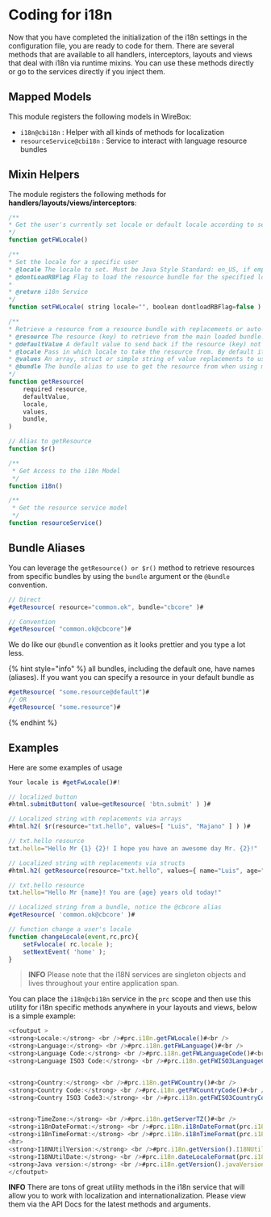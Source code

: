 # Coding for i18n

Now that you have completed the initialization of the i18n settings in the configuration file, you are ready to code for them. There are several methods that are available to all handlers, interceptors, layouts and views that deal with i18n via runtime mixins. You can use these methods directly or go to the services directly if you inject them.

## Mapped Models

This module registers the following models in WireBox:

* `i18n@cbi18n` : Helper with all kinds of methods for localization
* `resourceService@cbi18n` : Service to interact with language resource bundles

## Mixin Helpers

The module registers the following methods for **handlers/layouts/views/interceptors**:

```javascript
/**
* Get the user's currently set locale or default locale according to settings
*/
function getFWLocale()

/**
* Set the locale for a specific user
* @locale The locale to set. Must be Java Style Standard: en_US, if empty it will default to the default locale
* @dontLoadRBFlag Flag to load the resource bundle for the specified locale (If not already loaded)
* 
* @return i18n Service
*/
function setFWLocale( string locale="", boolean dontloadRBFlag=false )

/**
* Retrieve a resource from a resource bundle with replacements or auto-loading
* @resource The resource (key) to retrieve from the main loaded bundle.
* @defaultValue A default value to send back if the resource (key) not found
* @locale Pass in which locale to take the resource from. By default it uses the user's current set locale
* @values An array, struct or simple string of value replacements to use on the resource string
* @bundle The bundle alias to use to get the resource from when using multiple resource bundles. By default the bundle name used is 'default'
*/
function getResource(
    required resource,
    defaultValue,
    locale,
    values,
    bundle,
)

// Alias to getResource
function $r()

/**
 * Get Access to the i18n Model
 */
function i18n()

/**
 * Get the resource service model
 */
function resourceService()
```

## Bundle Aliases

You can leverage the `getResource() or $r()` method to retrieve resources from specific bundles by using the `bundle` argument or the `@bundle` convention.

```javascript
// Direct
#getResource( resource="common.ok", bundle="cbcore" )#

// Convention
#getResource( "common.ok@cbcore")#
```

We do like our `@bundle` convention as it looks prettier and you type a lot less.

{% hint style="info" %}
all bundles, including the default one, have names \(aliases\). If you want you can specify a resource in your default bundle as 

```javascript
#getResource( "some.resource@default")#
// OR
#getResource( "some.resource")#
```
{% endhint %}

## Examples

Here are some examples of usage

```javascript
Your locale is #getFwLocale()#!

// localized button
#html.submitButton( value=getResource( 'btn.submit' ) )#

// Localized string with replacements via arrays
#html.h2( $r(resource="txt.hello", values=[ "Luis", "Majano" ] ) )#

// txt.hello resource
txt.hello="Hello Mr {1} {2}! I hope you have an awesome day Mr. {2}!"

// Localized string with replacements via structs
#html.h2( getResource(resource="txt.hello", values={ name="Luis", age="35" } ) )#

// txt.hello resource
txt.hello="Hello Mr {name}! You are {age} years old today!"

// Localized string from a bundle, notice the @cbcore alias
#getResource( 'common.ok@cbcore' )#

// function change a user's locale
function changeLocale(event,rc,prc){
    setFwlocale( rc.locale );
    setNextEvent( 'home' );
}
```

> **INFO** Please note that the i18N services are singleton objects and lives throughout your entire application span.

You can place the `i18n@cbi18n` service in the `prc` scope and then use this utility for i18n specific methods anywhere in your layouts and views, below is a simple example:

```javascript
<cfoutput >
<strong>Locale:</strong> <br />#prc.i18n.getFWLocale()#<br />
<strong>Language:</strong> <br />#prc.i18n.getFWLanguage()#<br />
<strong>Language Code:</strong> <br />#prc.i18n.getFWLanguageCode()#<br />
<strong>Language ISO3 Code:</strong> <br />#prc.i18n.getFWISO3LanguageCode()#<br />


<strong>Country:</strong> <br />#prc.i18n.getFWCountry()#<br />
<strong>Country Code:</strong> <br />#prc.i18n.getFWCountryCode()#<br />
<strong>Country ISO3 Code3:</strong> <br />#prc.i18n.getFWISO3CountryCode()#<br />


<strong>TimeZone:</strong> <br />#prc.i18n.getServerTZ()#<br />
<strong>i18nDateFormat:</strong> <br />#prc.i18n.i18nDateFormat(prc.i18n.toEpoch(now()),1)#<br />
<strong>i18nTimeFormat:</strong> <br />#prc.i18n.i18nTimeFormat(prc.i18n.toEpoch(now()),2)#<br />
<hr>
<strong>I18NUtilVersion:</strong> <br />#prc.i18n.getVersion().I18NUtilVersion#<br>
<strong>I18NUtilDate:</strong> <br />#prc.i18n.dateLocaleFormat(prc.i18n.getVersion().I18NUtilDate)#<br>
<strong>Java version:</strong> <br />#prc.i18n.getVersion().javaVersion#<br>
</cfoutput>
```

**INFO** There are tons of great utility methods in the i18n service that will allow you to work with localization and internationalization. Please view them via the API Docs for the latest methods and arguments.


